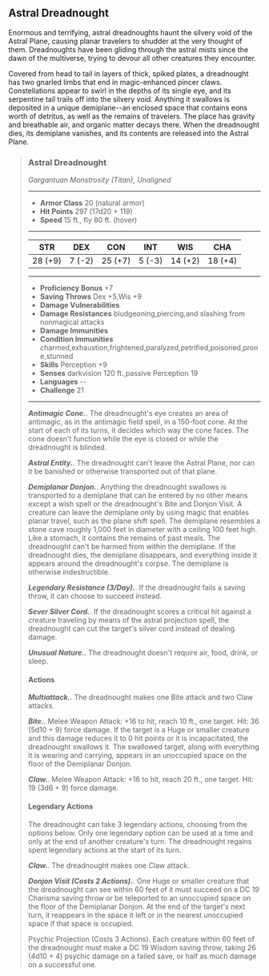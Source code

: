 ## Astral Dreadnought
Enormous and terrifying, astral dreadnoughts haunt the silvery void of the Astral Plane, causing planar travelers to shudder at the very thought of them. Dreadnoughts have been gliding through the astral mists since the dawn of the multiverse, trying to devour all other creatures they encounter.

Covered from head to tail in layers of thick, spiked plates, a dreadnought has two gnarled limbs that end in magic-enhanced pincer claws. Constellations appear to swirl in the depths of its single eye, and its serpentine tail trails off into the silvery void. Anything it swallows is deposited in a unique demiplane--an enclosed space that contains eons worth of detritus, as well as the remains of travelers. The place has gravity and breathable air, and organic matter decays there. When the dreadnought dies, its demiplane vanishes, and its contents are released into the Astral Plane.

>### Astral Dreadnought
>*Gargantuan Monstrosity (Titan), Unaligned*
>___
>- **Armor Class** 20 (natural armor)
>- **Hit Points** 297 (17d20 + 119)
>- **Speed** 15 ft., fly 80 ft. (hover)
>___
>|**STR**|**DEX**|**CON**|**INT**|**WIS**|**CHA**|
>|:---:|:---:|:---:|:---:|:---:|:---:|
>|28 (+9)|7 (-2)|25 (+7)|5 (-3)|14 (+2)|18 (+4)|
>
>___
>- **Proficiency Bonus** +7
>- **Saving Throws** Dex +5,Wis +9
>- **Damage Vulnerabilities** 
>- **Damage Resistances** bludgeoning,piercing,and slashing from nonmagical attacks
>- **Damage Immunities** 
>- **Condition Immunities** charmed,exhaustion,frightened,paralyzed,petrified,poisoned,prone,stunned
>- **Skills** Perception +9
>- **Senses** darkvision 120 ft.,passive Perception 19
>- **Languages** --
>- **Challenge** 21
>___
>***Antimagic Cone.***. The dreadnought's eye creates an area of antimagic, as in the antimagic field spell, in a 150-foot cone. At the start of each of its turns, it decides which way the cone faces. The cone doesn't function while the eye is closed or while the dreadnought is blinded.
>
>***Astral Entity.***. The dreadnought can't leave the Astral Plane, nor can it be banished or otherwise transported out of that plane.
>
>***Demiplanar Donjon.***. Anything the dreadnought swallows is transported to a demiplane that can be entered by no other means except a wish spell or the dreadnought's Bite and Donjon Visit. A creature can leave the demiplane only by using magic that enables planar travel, such as the plane shift spell. The demiplane resembles a stone cave roughly 1,000 feet in diameter with a ceiling 100 feet high. Like a stomach, it contains the remains of past meals. The dreadnought can't be harmed from within the demiplane. If the dreadnought dies, the demiplane disappears, and everything inside it appears around the dreadnought's corpse. The demiplane is otherwise indestructible.
>
>***Legendary Resistance (3/Day).***. If the dreadnought fails a saving throw, it can choose to succeed instead.
>
>***Sever Silver Cord.***. If the dreadnought scores a critical hit against a creature traveling by means of the astral projection spell, the dreadnought can cut the target's silver cord instead of dealing damage.
>
>***Unusual Nature.***. The dreadnought doesn't require air, food, drink, or sleep.
>
>#### Actions
>***Multiattack.***. The dreadnought makes one Bite attack and two Claw attacks.
>
>***Bite.***. Melee Weapon Attack: +16 to hit, reach 10 ft., one target. Hit: 36 (5d10 + 9) force damage. If the target is a Huge or smaller creature and this damage reduces it to 0 hit points or it is incapacitated, the dreadnought swallows it. The swallowed target, along with everything it is wearing and carrying, appears in an unoccupied space on the floor of the Demiplanar Donjon.
>
>***Claw.***. Melee Weapon Attack: +16 to hit, reach 20 ft., one target. Hit: 19 (3d6 + 9) force damage.
>
>#### Legendary Actions
>The dreadnought can take 3 legendary actions, choosing from the options below. Only one legendary option can be used at a time and only at the end of another creature's turn. The dreadnought regains spent legendary actions at the start of its turn.
>
>***Claw.***. The dreadnought makes one Claw attack.
>
>***Donjon Visit (Costs 2 Actions).***. One Huge or smaller creature that the dreadnought can see within 60 feet of it must succeed on a DC 19 Charisma saving throw or be teleported to an unoccupied space on the floor of the Demiplanar Donjon. At the end of the target's next turn, it reappears in the space it left or in the nearest unoccupied space if that space is occupied.
>
>Psychic Projection (Costs 3 Actions). Each creature within 60 feet of the dreadnought must make a DC 19 Wisdom saving throw, taking 26 (4d10 + 4) psychic damage on a failed save, or half as much damage on a successful one.
>

